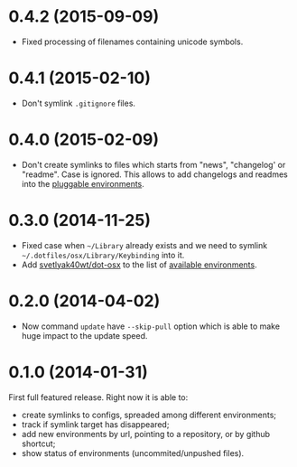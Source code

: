0.4.2 (2015-09-09)
==================

* Fixed processing of filenames containing unicode symbols.
	
0.4.1 (2015-02-10)
==================

* Don't symlink `.gitignore` files.

0.4.0 (2015-02-09)
==================

* Don't create symlinks to files which starts from "news", "changelog' or "readme". Case is ignored.
  This allows to add changelogs and readmes into the [pluggable environments][envs].

0.3.0 (2014-11-25)
==================

* Fixed case when `~/Library` already exists and we need to symlink `~/.dotfiles/osx/Library/Keybinding` into it.
* Add [svetlyak40wt/dot-osx](https://github.com/svetlyak40wt/dot-osx) to the list of [available environments][envs].

0.2.0 (2014-04-02)
==================

* Now command `update` have `--skip-pull` option which is able
  to make huge impact to the update speed.

0.1.0 (2014-01-31)
==================

First full featured release. Right now it is able to:

* create symlinks to configs, spreaded among different environments;
* track if symlink target has disappeared;
* add new environments by url, pointing to a repository, or by github
  shortcut;
* show status of environments (uncommited/unpushed files).


[envs]: https://github.com/svetlyak40wt/dotfiler#environments
